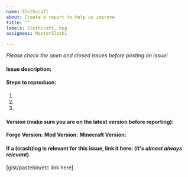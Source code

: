 ```yaml
---
name: Slothcraft
about: Create a report to help us improve
title: ''
labels: Slothcraft, bug
assignees: MasterSloth1

---
```


*Please check the open and  closed issues before posting an issue!*

#### Issue description:


#### Steps to reproduce:
1.
2.
3.

#### Version (make sure you are on the latest version before reporting):
**Forge Version:** 
**Mod Version:** 
**Minecraft Version:** 

#### If a (crash)log is relevant for this issue, link it here: (_It's almost always relevant_)

[gist/pastebin/etc link here]
